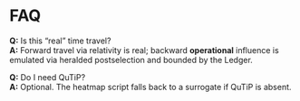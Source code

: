 # FAQ

**Q:** Is this “real” time travel?  
**A:** Forward travel via relativity is real; backward **operational** influence is emulated via heralded postselection and bounded by the Ledger.

**Q:** Do I need QuTiP?  
**A:** Optional. The heatmap script falls back to a surrogate if QuTiP is absent.
